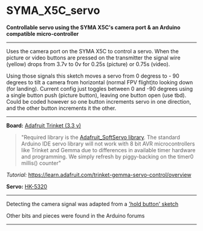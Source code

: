 # SYMA_X5C_servo
**Controllable servo using the SYMA X5C's camera port &amp; an Arduino compatible micro-controller**

 *******************************************************************

 Uses the camera port on the SYMA X5C to control a servo. When the picture or video buttons are pressed on the transmitter the signal wire (yellow) drops from 3.7v to 0v for 0.25s (picture) or 0.75s (video).

Using those signals this sketch moves a servo from 0 degress to - 90 degrees to tilt a camera from horizontal (normal FPV flight)to looking down (for landing). Current config just toggles between 0 and -90 degrees using a single button push (picture button), leaving one button open (use tbd). Could be coded however so one button increments servo in one direction, and the other button increments it the other.

 *******************************************************************
  **Board:** [Adafruit Trinket (3.3 v)](https://www.adafruit.com/product/1500)

  >"Required library is the [Adafruit_SoftServo library](https://github.com/adafruit/Adafruit_SoftServo). The standard Arduino IDE servo library will not work with 8 bit AVR microcontrollers like Trinket and Gemma due to differences in available timer hardware and programming. We simply refresh by piggy-backing on the timer0 millis() counter"

  *Tutorial:* https://learn.adafruit.com/trinket-gemma-servo-control/overview
  
  **Servo:** [HK-5320](https://hobbyking.com/en_us/hk-5320-ultra-micro-digital-servo-1-7g-0-05sec-0-075kg.html)

 *******************************************************************

  Detecting the camera signal was adapted from a ['hold button' sketch](http://playground.arduino.cc/Code/HoldButton)

  Other bits and pieces were found in the Arduino forums

 *******************************************************************
